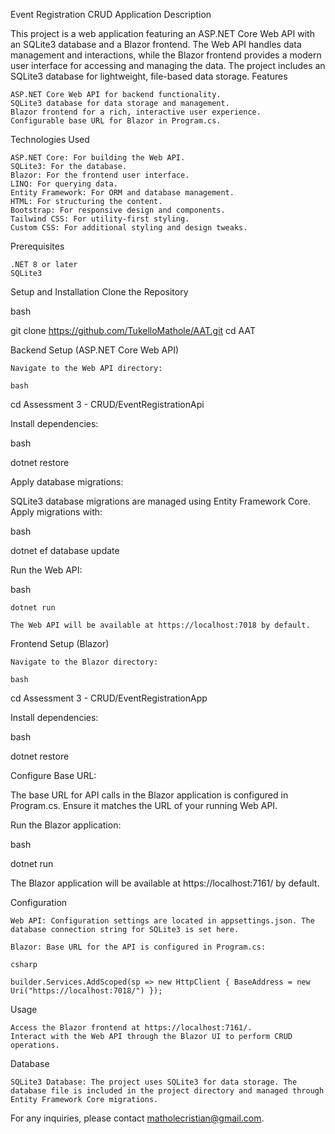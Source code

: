 Event Registration CRUD Application
Description

This project is a web application featuring an ASP.NET Core Web API with an SQLite3 database and a Blazor frontend. The Web API handles data management and interactions, while the Blazor frontend provides a modern user interface for accessing and managing the data. The project includes an SQLite3 database for lightweight, file-based data storage.
Features

    ASP.NET Core Web API for backend functionality.
    SQLite3 database for data storage and management.
    Blazor frontend for a rich, interactive user experience.
    Configurable base URL for Blazor in Program.cs.

Technologies Used

    ASP.NET Core: For building the Web API.
    SQLite3: For the database.
    Blazor: For the frontend user interface.
    LINQ: For querying data.
    Entity Framework: For ORM and database management.
    HTML: For structuring the content.
    Bootstrap: For responsive design and components.
    Tailwind CSS: For utility-first styling.
    Custom CSS: For additional styling and design tweaks.

Prerequisites

    .NET 8 or later
    SQLite3

Setup and Installation
Clone the Repository

bash

git clone https://github.com/TukelloMathole/AAT.git
cd AAT

Backend Setup (ASP.NET Core Web API)

    Navigate to the Web API directory:

    bash

cd Assessment 3 - CRUD/EventRegistrationApi

Install dependencies:

bash

dotnet restore

Apply database migrations:

SQLite3 database migrations are managed using Entity Framework Core. Apply migrations with:

bash

dotnet ef database update

Run the Web API:

bash

    dotnet run

    The Web API will be available at https://localhost:7018 by default.

Frontend Setup (Blazor)

    Navigate to the Blazor directory:

    bash

cd Assessment 3 - CRUD/EventRegistrationApp

Install dependencies:

bash

dotnet restore

Configure Base URL:

The base URL for API calls in the Blazor application is configured in Program.cs. Ensure it matches the URL of your running Web API.

Run the Blazor application:

bash

dotnet run

The Blazor application will be available at https://localhost:7161/ by default.

Configuration

    Web API: Configuration settings are located in appsettings.json. The database connection string for SQLite3 is set here.

    Blazor: Base URL for the API is configured in Program.cs:

    csharp

    builder.Services.AddScoped(sp => new HttpClient { BaseAddress = new Uri("https://localhost:7018/") });

Usage

    Access the Blazor frontend at https://localhost:7161/.
    Interact with the Web API through the Blazor UI to perform CRUD operations.

Database

    SQLite3 Database: The project uses SQLite3 for data storage. The database file is included in the project directory and managed through Entity Framework Core migrations.


For any inquiries, please contact matholecristian@gmail.com.
